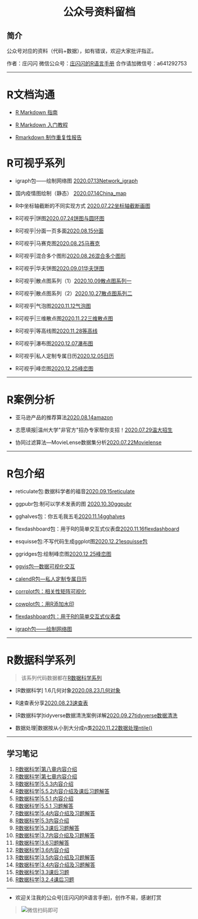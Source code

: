 # <p align="center">公众号资料留档</p>

## 简介

公众号对应的资料（代码+数据），如有错误，欢迎大家批评指正。

作者：庄闪闪
微信公众号：[庄闪闪的R语言手册](https://mp.weixin.qq.com/mp/appmsgalbum?__biz=MzI1NjUwMjQxMQ==&action=getalbum&album_id=1476187590709002243&scene=173&from_msgid=2247486060&from_itemidx=1&count=3#wechat_redirect) 
合作请加微信号：a641292753

-------

# R文档沟通

- [R Markdown 指南](https://cosname.github.io/rmarkdown-guide/)

- [R Markdown 入门教程](https://cosx.org/2021/04/rmarkdown-introduction/)

- [Rmarkdown 制作重复性报告](https://github.com/liangliangzhuang/R_example/tree/master/2023.04.12%20Rmarkdown%E9%87%8D%E5%A4%8D%E6%80%A7%E6%8A%A5%E5%91%8A)

# R可视乎系列

- igraph包——绘制网络图
 [2020.07.13Network_igraph](https://mp.weixin.qq.com/s?__biz=MzI1NjUwMjQxMQ==&mid=100000088&idx=1&sn=3b7b79c2587e930a79cf11a84bcdb3e4&chksm=6a24febc5d5377aa3615fb6a0e3ec4e383162d694ad50d6a414482f8244de447ca5b2922c352&mpshare=1&scene=1&srcid=0714Vu2WALNMi27VcRfIFXH9&sharer_sharetime=1594708423633&sharer_shareid=ee38888b33e1d0070e96aeb454518587&key=3c22c88777da856c2f08a877b1939ceea75ba76d52067d706d44418948b4568c7e4e0ed9e4f0d00539c1e2cbbf51700d4f0b4f2642d757270ed6eeca83bbffa59947c9f38399e0e6cd58299f9d1d61e6&ascene=1&uin=OTk1MTUyNzI2&devicetype=Windows+10+x64&version=62090529&lang=zh_CN&exportkey=Ax5Q4wOen8wg5nPK10PFOqA%3D&pass_ticket=phh%2BTyTOwain33l3gWNzH4Aki97YE7dlcnlLuCxtFuuIrAtl234GrZ237NODA6HD)


- 国内疫情图绘制（静态）  [2020.07.14China_map](https://mp.weixin.qq.com/s?__biz=MzI1NjUwMjQxMQ==&mid=2247483799&idx=1&sn=da1acf1004a6d2f25cc296bcaf972063&chksm=ea24fe73dd537765132f64e79f7ba86ec225ecf6e81c43ba4d7aec9a75df42062728e110ad0e&mpshare=1&scene=1&srcid=07142HT0hZAFaVLTlpac4zAV&sharer_sharetime=1594708107631&sharer_shareid=ee38888b33e1d0070e96aeb454518587&key=65fe14863667915bc7e0151836657ceb6c523eaf07ca95785ed82332713ffd495369b1fd5b97cefc7cf7a8e1c66a5f880921fba19ce1d0e4832cb61609b1bcc76d99204dbc6dd77b97c47ad62d3e0e56&ascene=1&uin=OTk1MTUyNzI2&devicetype=Windows+10+x64&version=62090529&lang=zh_CN&exportkey=Aw4fL5T557lBWbSWfFSE37M%3D&pass_ticket=phh%2BTyTOwain33l3gWNzH4Aki97YE7dlcnlLuCxtFuuIrAtl234GrZ237NODA6HD)


- R中坐标轴截断的不同实现方式 [2020.07.22坐标轴截断画图](http://mp.weixin.qq.com/s?__biz=MzI1NjUwMjQxMQ==&mid=100000243&idx=1&sn=119c4039f27b351a367ca40d1a54f0a7&chksm=6a24fe175d5377014aa610e3b5080d08e5e7f58447ca89f8c4806d418df61a8027353dd8156f#rd)


- R可视乎|饼图[2020.07.24饼图与圆环图](https://mp.weixin.qq.com/s?__biz=MzI1NjUwMjQxMQ==&mid=2247484046&idx=1&sn=cc087b09448e75ed54b5364accfb3bff&chksm=ea24fd6add53747ca57137b964bdb0db371220737398e4276ee1ede27df7f09be0afd14185f8&mpshare=1&scene=1&srcid=0816aG9PZi3BixNvL0cNcVhp&sharer_sharetime=1597541989820&sharer_shareid=ee38888b33e1d0070e96aeb454518587&key=b936ead840dca7f6e5a6a9b2f01076516390ed96ff9f73bc52a446143a88f2b01f9b378ea6423ce540c7591d1f324e00481858da6cb7dc5d8b4bf6d6cab3e79763433d2818f9952e1ff4ed49e93412026b6771123e151a7f6242d0b63a58e8da7f010dd41e4e833ef9f4766ee2e8130626e801b5a3cd32b43c38a1a9809099d9&ascene=1&uin=OTk1MTUyNzI2&devicetype=Windows+10+x64&version=62090529&lang=zh_CN&exportkey=A0VSObDydAW7hVulHfsWDDE%3D&pass_ticket=LZqYAanUOJecq6uEoCOQznjsykTBUbS15CZIvi%2FJtgBFhDLyBvXsaDBBnPRaSb0n)


- R可视乎|分面一页多面[2020.08.15分面](https://mp.weixin.qq.com/s?__biz=MzI1NjUwMjQxMQ==&mid=2247484186&idx=1&sn=c913a65f88132b3611e580b0318404d9&chksm=ea24fcfedd5375e87adfc3028850ee4034a0a0d34dd3855cf155b28eea9c71bfedb381d2c9e9&token=222682915&lang=zh_CN#rd)

- R可视乎|马赛克图[2020.08.25马赛克](https://mp.weixin.qq.com/s?__biz=MzI1NjUwMjQxMQ==&mid=2247484309&idx=1&sn=d79ce748d43fe066a0bad0221ae8e068&chksm=ea24fc71dd537567c3ca322cb216e92c2ca4bdd96c20c9873e762d81cfb892583af10198b757&token=682523778&lang=zh_CN#rd)

- R可视乎|混合多个图形[2020.08.26混合多个图形](https://mp.weixin.qq.com/s?__biz=MzI1NjUwMjQxMQ==&mid=2247484367&idx=1&sn=30a54bd7dbf44852c380192d11a10ab9&chksm=ea24fc2bdd53753d239bbe995dfcb88232223e0a24f595acb343433fd4a053116e9f26dbf983&token=682523778&lang=zh_CN#rd)

- R可视乎|华夫饼图[2020.09.01华夫饼图](https://mp.weixin.qq.com/s?__biz=MzI1NjUwMjQxMQ==&mid=2247484631&idx=1&sn=6402ba80ab417c1d8a99c7778a48c7db&chksm=ea24fb33dd537225a7488a578b876b6da2f2157e0048b9515100d4ab64301fad2ad4f460e822&token=682523778&lang=zh_CN#rd)

- R可视乎|散点图系列（1）[2020.10.09散点图系列一](https://mp.weixin.qq.com/s?__biz=MzI1NjUwMjQxMQ==&mid=2247485142&idx=1&sn=564bffc9e7765ebae9b9b81a17a188d9&chksm=ea24f932dd5370241a05c75975ff24a34423a8f182bf6c716c8c9ed981788d0492dcb268248a&token=682523778&lang=zh_CN#rd)

- R可视乎|散点图系列（2）[2020.10.27散点图系列二](https://mp.weixin.qq.com/s?__biz=MzI1NjUwMjQxMQ==&mid=2247485276&idx=1&sn=f98a2aede13555fa1c372f08c3cdec44&chksm=ea24f8b8dd5371ae9e13f3df41ff73e070775eb1ab871370783bb3f396a0a9c29d42c6a89210&token=682523778&lang=zh_CN#rd)

- R可视乎|气泡图[2020.11.12气泡图](https://mp.weixin.qq.com/s?__biz=MzI1NjUwMjQxMQ==&mid=2247486060&idx=1&sn=b613c8d0239c93185641c1bb6a062f7b&chksm=ea24f588dd537c9e2d7a33dd5e9f32b34d0a72d5396cdb52211c51f3998269a4d843011abf9b&token=682523778&lang=zh_CN#rd)

- R可视乎|三维散点图[2020.11.22三维散点图](https://mp.weixin.qq.com/s?__biz=MzI1NjUwMjQxMQ==&mid=2247486366&idx=1&sn=b47d8f89f032bbf1ead4f0db75d45ef7&chksm=ea24f47add537d6c5d50a73bd64318f473071e1474be95c9d5c2f250a39a64a6877ba4d61b68&token=761595288&lang=zh_CN#rd)

- R可视乎|等高线图[2020.11.28等高线](https://mp.weixin.qq.com/s?__biz=MzI1NjUwMjQxMQ==&tempkey=MTA4OV91RDN5NjJXY1RuNlpkZWhDQ1p1WmhsbjAwX1podTU2TWdnRVNuOEdvOU1uckF6YkhWTDV4VXg5ekpMcmJpSjRHYk5icy1RZ0NRd3JWTUVIQ2c4RWhBd3g1LXlRUWh3S2hHRkJfTUdQNmpZNmJtUnBEUzNwTFktV202UnZkbnlnWVY5LXFiZktLbi1ab1RBTXdSSXRLV1BhVW9yVGRXSGR2TGFtUlVnfn4%3D&chksm=6a24f2c95d537bdf8623dae8553c8a4968b77ac57727d2337ebc6ea6891c1cbc8f0566c5b407&__mpa_temp_link_flag=1&token=761595288#rd)

- R可视乎|瀑布图[2020.12.07瀑布图](https://mp.weixin.qq.com/s?__biz=MzI1NjUwMjQxMQ==&mid=2247487383&idx=1&sn=43e2eaf6b7c6b24510ccadb79e766f07&chksm=ea24f073dd53796546fd4145ded4cddfe8779464ad9d0d674900a65484966cd5c3f6367dcecf&token=86432493&lang=zh_CN#rd)

- R可视乎|私人定制专属日历[2020.12.05日历](https://mp.weixin.qq.com/s?__biz=MzI1NjUwMjQxMQ==&mid=2247487814&idx=1&sn=aa58149b66ce8b6d1c6210ded418c71a&chksm=ea24eea2dd5367b4a24a670b9e78d377f1506399be8dd0d0a35230407e3dc131f6b07ab3d9ca&token=86432493&lang=zh_CN#rd)

- R可视乎|峰峦图[2020.12.25峰峦图](https://mp.weixin.qq.com/s?__biz=MzI1NjUwMjQxMQ==&mid=2247488248&idx=1&sn=6b71d7adba5ea796fdfe8f49fe232d94&chksm=ea24ed1cdd53640a1e30271584458097fce82a732f9d63ce2084dc63fbae6fb028fd7f813bb7&token=86432493&lang=zh_CN#rd)

-------
# R案例分析

- 亚马逊产品的推荐算法[2020.08.14amazon](https://mp.weixin.qq.com/s?__biz=MzI1NjUwMjQxMQ==&mid=2247484112&idx=1&sn=ffcb0b6ed0efb64ab25b6a76d9dba654&chksm=ea24fd34dd537422ed28f04d438b066dca643986d990711b9c9c1bdb53ba8aa38dcfef655822&mpshare=1&scene=1&srcid=081525ytkp6KQM65Wx6GX5E7&sharer_sharetime=1597501747183&sharer_shareid=ee38888b33e1d0070e96aeb454518587&key=872f9623724a6dd292ceaa369df1008b9de4f20ddfb7de21277ad15de2f0b0c0ea578533c0b11558a838423e8f5ada1126e44e9d47b11556890d71177b7641e2a7efa73be1185a7984515d48939fab85840b9561a0c846fa95d3634939a056d8fe84cbf0a6cc6d7758e0f1c09107fd171046d1580e33298cebbf3c1675e37dd1&ascene=1&uin=OTk1MTUyNzI2&devicetype=Windows+10+x64&version=62090529&lang=zh_CN&exportkey=A0brKWx%2BS97cOS6wsgyDKSQ%3D&pass_ticket=LZqYAanUOJecq6uEoCOQznjsykTBUbS15CZIvi%2FJtgBFhDLyBvXsaDBBnPRaSb0n)

- 志愿填报|温州大学"非官方"招办专家帮你支招！[2020.07.29温大招生](https://mp.weixin.qq.com/s?__biz=MzI1NjUwMjQxMQ==&mid=2247483954&idx=1&sn=047a1b1b3e9c5ce46e3876bb05b54282&chksm=ea24fdd6dd5374c0c119c680cbd595b77a0bc7479889b34d378ae3282bce5e07eff93a5d08e5&mpshare=1&scene=1&srcid=0729IxeNwC6yyOwYcJh7C7Px&sharer_sharetime=1596027172994&sharer_shareid=ee38888b33e1d0070e96aeb454518587&key=d3c7cb8eeb23bc8322a73076864458cac5ef3808dd487c233e6eda4d377bdf5bb87322ee7ffc1b6b68f86e3799092502da7e5839e8080dc5d265dbdc5a880b93c2c286acab339bbe8bf9a06458dfa653&ascene=1&uin=OTk1MTUyNzI2&devicetype=Windows+10+x64&version=62090529&lang=zh_CN&exportkey=A1EDrAZkVUF2VzXm2Nm2UpQ%3D&pass_ticket=GHX0j6fsfiEATjqcMrcVQQYSihtF3L6yDim2tm78a1XP0v2qucpofrFRF8%2Bz4zjt)

- 协同过滤算法—MovieLense数据集分析[2020.07.22Movielense](https://mp.weixin.qq.com/s?__biz=MzI1NjUwMjQxMQ==&mid=2247483889&idx=1&sn=b56b5ee3374bb8e2ec0e5643f62cd4bb&chksm=ea24fe15dd5377034e245dddb4c47ae5fc4a07ffc0d117734ec81910d733173b729e11a4fd29&token=1309493585&lang=zh_CN#rd)
-----

# R包介绍

- reticulate包:数据科学者的福音[2020.09.15reticulate](https://mp.weixin.qq.com/s?__biz=MzI1NjUwMjQxMQ==&mid=2247484515&idx=1&sn=26b03b6ad26f2315cdc04049f740f1c0&chksm=ea24fb87dd537291d5184c28a9c9f2cdda591e4c17a7e7daaff34a9a1c3949ee0e86f9b355b7&token=682523778&lang=zh_CN#rd)

- ggpubr包:制可以学术发表的图 [2020.10.30ggpubr](https://mp.weixin.qq.com/s?__biz=MzI1NjUwMjQxMQ==&mid=2247485615&idx=1&sn=47ac21f131bf2ac6c90c50fb9fb7966b&chksm=ea24f74bdd537e5d74f60919388f683dfe779fe8a2d11999e55e290d4bdb25c64e36cc74ccc1&token=682523778&lang=zh_CN#rd)


- gghalves包：你五毛我五毛[2020.11.14gghalves](https://mp.weixin.qq.com/s/WaMCCmT2eAP9DmCjPOtcMg)

- flexdashboard包：用于R的简单交互式仪表盘[2020.11.16flexdashboard](https://mp.weixin.qq.com/s?__biz=MzI1NjUwMjQxMQ==&mid=2247486237&idx=1&sn=571544510c7e3e48a280dd4d677656e5&chksm=ea24f4f9dd537defa493c419973f75943159316765ac61093a195b83fde314dd7fffe61349cd&token=1801328502&lang=zh_CN#rd)

- esquisse包:不写代码生成ggplot图[2020.12.21esquisse包](https://mp.weixin.qq.com/s?__biz=MzI1NjUwMjQxMQ==&mid=2247488200&idx=1&sn=3a058480b104165118975b2d908dff72&chksm=ea24ed2cdd53643a9deb58069cd8d0e9933fc165994a2bb7a6f7d4651c7796b839fc781ec86d&token=86432493&lang=zh_CN#rd)

- ggridges包:绘制峰峦图[2020.12.25峰峦图](https://mp.weixin.qq.com/s?__biz=MzI1NjUwMjQxMQ==&mid=2247488248&idx=1&sn=6b71d7adba5ea796fdfe8f49fe232d94&chksm=ea24ed1cdd53640a1e30271584458097fce82a732f9d63ce2084dc63fbae6fb028fd7f813bb7&token=86432493&lang=zh_CN#rd)

- [ggvis包—数据可视化交互](http://mp.weixin.qq.com/s?__biz=MzI1NjUwMjQxMQ==&mid=2247488405&idx=1&sn=271fc88b523e738a6a1d92504dbce330&chksm=ea24ec71dd5365671bb66cbb50afdb0b00762b7581b9d3e5060a4b59021485364093f1c8b963&scene=21#wechat_redirect)

- [calendR包—私人定制专属日历](http://mp.weixin.qq.com/s?__biz=MzI1NjUwMjQxMQ==&mid=2247487814&idx=1&sn=aa58149b66ce8b6d1c6210ded418c71a&chksm=ea24eea2dd5367b4a24a670b9e78d377f1506399be8dd0d0a35230407e3dc131f6b07ab3d9ca&scene=21#wechat_redirect)

- [corrplot包：相关性矩阵可视化](http://mp.weixin.qq.com/s?__biz=MzI1NjUwMjQxMQ==&mid=2247487625&idx=1&sn=3102c4afb0cf97904d810579af386eb6&chksm=ea24ef6ddd53667b887d11e7013589f796c8ff4f9e1e9b6e8df817ea7b223baadbc19dfbaaa5&scene=21#wechat_redirect)

- [cowplot包：用R添加水印](http://mp.weixin.qq.com/s?__biz=MzI1NjUwMjQxMQ==&mid=2247486838&idx=2&sn=21ee1c8b683e7d27373f3e1f40901428&chksm=ea24f292dd537b843db330a88161ce6f89227418f64515164615c3f63721df6464b6d91a2b1a&scene=21#wechat_redirect)

- [flexdashboard包：用于R的简单交互式仪表盘](http://mp.weixin.qq.com/s?__biz=MzI1NjUwMjQxMQ==&mid=2247486237&idx=1&sn=571544510c7e3e48a280dd4d677656e5&chksm=ea24f4f9dd537defa493c419973f75943159316765ac61093a195b83fde314dd7fffe61349cd&scene=21#wechat_redirect)

- [igraph包——绘制网络图](http://mp.weixin.qq.com/s?__biz=MzI1NjUwMjQxMQ==&mid=2247483780&idx=1&sn=46ce562ed91ec2d08d7669477160c249&chksm=ea24fe60dd53777615de14ec0ad087c1bbc56d46d73eb51e13fdeeaa60633063b4bd415a7d01&scene=21#wechat_redirect)

------------

# R数据科学系列

> 该系列代码数据都在[R数据科学系列](xx)

- [R数据科学] 1.6几何对象[2020.08.23几何对象](https://mp.weixin.qq.com/s?__biz=MzI1NjUwMjQxMQ==&mid=2247484261&idx=1&sn=6b451f752f86a284717d958e13738686&chksm=ea24fc81dd537597080427826e52dd4c1dac24e9cee9cc07897497f0dd9649ff63cc6a50f232&token=682523778&lang=zh_CN#rd)

- R速查表分享[2020.08.23速查表](https://mp.weixin.qq.com/s?__biz=MzI1NjUwMjQxMQ==&mid=2247484290&idx=1&sn=edfe8a910e87353dc8e68f3f42e34c7c&chksm=ea24fc66dd537570f2bcda65b1ae0457ac9906fd14e74da6a0ffd3ee62a304ed465fd8ea9637&token=1309493585&lang=zh_CN#rd)

- [R数据科学]tidyverse数据清洗案例详解[2020.09.27tidyverse数据清洗](https://mp.weixin.qq.com/s?__biz=MzI1NjUwMjQxMQ==&mid=2247484881&idx=1&sn=2f5330b23e376ceb2ef746184935174f&chksm=ea24fa35dd53732319b16bed64e42a8dfa2da2a578cc2f7d4ef043f000bff81d5113c4e9dca1&token=682523778&lang=zh_CN#rd)

- 数据处理|数据按从小到大分成n类[2020.11.22数据处理ntile()](https://mp.weixin.qq.com/s?__biz=MzI1NjUwMjQxMQ==&mid=2247486366&idx=2&sn=839daca8d94687bb2d2c07b4d61ee505&chksm=ea24f47add537d6c1601e07d3692c28a9d1ff89215478c9f1e0a0dd8c020f0bbd6f7d902f7d9&token=761595288&lang=zh_CN#rd)

----

## 学习笔记

1. [R数据科学|第八章内容介绍](https://mp.weixin.qq.com/s?__biz=MzI1NjUwMjQxMQ==&mid=2247489655&idx=1&sn=0fb004c7434066ef8777749670a47879&chksm=ea24e793dd536e856e19476a2c2807e271d94503de6f81a455761d8543087cb6d65d781ae6b8&token=261038642&lang=zh_CN#rd)
2. [R数据科学|第七章内容介绍](https://mp.weixin.qq.com/s?__biz=MzI1NjUwMjQxMQ==&mid=2247488790&idx=1&sn=7d9bea14b8d5f65aa0d6f7f2243aba0a&chksm=ea24eaf2dd5363e4aabf912c0bfea863d0929b37c4eb26ebf0c64c4c13b851445128e40c8ed1&token=261038642&lang=zh_CN#rd)
3. [R数据科学|5.5.3内容介绍](https://mp.weixin.qq.com/s?__biz=MzI1NjUwMjQxMQ==&mid=2247488658&idx=2&sn=0e52bfe7d2845ee5080d0f34ef39321a&chksm=ea24eb76dd536260db4060ba3cc109d571c1e5440f23a3d2ca37eec43b74d838a40a7d64a4da&token=261038642&lang=zh_CN#rd)
4. [R数据科学|5.5.2内容介绍及课后习题解答](https://mp.weixin.qq.com/s?__biz=MzI1NjUwMjQxMQ==&mid=2247488450&idx=1&sn=1d67f85351b5c6a4fbac9b9b391c8c37&chksm=ea24ec26dd53653072f30e3352597f000fd274913b67fb90809f1bf729fde2e9420ad9d3d624&token=261038642&lang=zh_CN#rd)
5. [R数据科学|5.5.1 内容介绍](http://mp.weixin.qq.com/s?__biz=MzI1NjUwMjQxMQ==&mid=2247488291&idx=1&sn=26ab9e40c82e19b580cc49c8b94830a5&chksm=ea24ecc7dd5365d1288ed40377dceb2f46838ddbdd375779c299346f403adce30cf3cb979a61&scene=21#wechat_redirect)
6. [R数据科学|5.5.1 习题解答](http://mp.weixin.qq.com/s?__biz=MzI1NjUwMjQxMQ==&mid=2247488291&idx=2&sn=f3b6c7ec6e0380e4aa7df6a662574c14&chksm=ea24ecc7dd5365d12a7799865c040991124893ac5a9daa2cacb0ab88e5f00d9e1f5ac8ea21d6&scene=21#wechat_redirect)
7. [R数据科学|5.4内容介绍及习题解答](http://mp.weixin.qq.com/s?__biz=MzI1NjUwMjQxMQ==&mid=2247488201&idx=1&sn=d10dfd154c074df858ec0a23df5ea095&chksm=ea24ed2ddd53643bd2e815a0285d03edc2ee1faf2ba92e6a90e09fa819d9c4458a060130266d&scene=21#wechat_redirect)
8. [R数据科学|5.3内容介绍](http://mp.weixin.qq.com/s?__biz=MzI1NjUwMjQxMQ==&mid=2247488092&idx=1&sn=1e8a03e95af9c15b375214954f9143e0&chksm=ea24edb8dd5364ae3df6554e02d76c8129204687ff187640a0e3b9cb8f03bc67513425b017ef&scene=21#wechat_redirect)
9. [R数据科学|5.3课后习题解答](http://mp.weixin.qq.com/s?__biz=MzI1NjUwMjQxMQ==&mid=2247488092&idx=2&sn=f247a53556885912a6bdf01a1dac82ee&chksm=ea24edb8dd5364ae8739e3de0856be14250ffc4a71b09f27ae526d01dd6e3f1dd4d49bf07c0c&scene=21#wechat_redirect)
10. [R数据科学|3.7内容介绍及习题解答](http://mp.weixin.qq.com/s?__biz=MzI1NjUwMjQxMQ==&mid=2247487680&idx=1&sn=1713a96af27fe980917684a79ae6f9b3&chksm=ea24ef24dd5366322365ebad1056d19ce116b8d3fb9089be27e54865bb5d3b4063c9eda60245&scene=21#wechat_redirect)
11. [R数据科学|3.6习题解答](http://mp.weixin.qq.com/s?__biz=MzI1NjUwMjQxMQ==&mid=2247486565&idx=2&sn=9528c701d54da29740de2d60516e8ad2&chksm=ea24f381dd537a97c61beb59c35ede88198ba40a915505b266ad3324769b730615f65d8a851d&scene=21#wechat_redirect)
12. [R数据科学|3.6内容介绍](http://mp.weixin.qq.com/s?__biz=MzI1NjUwMjQxMQ==&mid=2247487324&idx=1&sn=4a7a1261a79894a960d674cddba8ca68&chksm=ea24f0b8dd5379aead668460edffcb128400df78cbfd930a9e37ea58c48da468227221353b7b&scene=21#wechat_redirect)
13. [R数据科学|3.5内容介绍及习题解答](http://mp.weixin.qq.com/s?__biz=MzI1NjUwMjQxMQ==&mid=2247487001&idx=1&sn=1001c3ab89e0e4e3ee841c9c061bbdfc&chksm=ea24f1fddd5378ebf5f6c6d1e6c63c1e1781ae34a8585d5b76b031a975470f836aa15405bc78&scene=21#wechat_redirect)
14. [R数据科学|3.4内容介绍及习题解答](http://mp.weixin.qq.com/s?__biz=MzI1NjUwMjQxMQ==&mid=2247487680&idx=2&sn=4ed84cbe90bf14cf6b913b7957892a91&chksm=ea24ef24dd5366324ec0e1689955384572b765463f4cfbc6c59d7ed5c7b6c1af180414031a4b&scene=21#wechat_redirect)
15. [R数据科学|3.3课后习题](http://mp.weixin.qq.com/s?__biz=MzI1NjUwMjQxMQ==&mid=2247486565&idx=2&sn=9528c701d54da29740de2d60516e8ad2&chksm=ea24f381dd537a97c61beb59c35ede88198ba40a915505b266ad3324769b730615f65d8a851d&scene=21#wechat_redirect)
16. [R数据科学|3.2.4课后习题](http://mp.weixin.qq.com/s?__biz=MzI1NjUwMjQxMQ==&mid=2247486530&idx=1&sn=cb7ca8c7a29afc24d901a8ffe7ed64ca&chksm=ea24f3a6dd537ab035a0e2e50b0321f7a3366f06f798af8a1e6ae724670f9916f72b82809bae&scene=21#wechat_redirect)


----------
- 欢迎关注我的公众号[庄闪闪的R语言手册]，创作不易，感谢打赏

> ![微信扫码即可](vcode.jpg)



